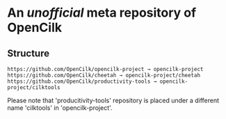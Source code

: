 # An *unofficial* meta repository of OpenCilk

## Structure

```
https://github.com/OpenCilk/opencilk-project → opencilk-project
https://github.com/OpenCilk/cheetah → opencilk-project/cheetah
https://github.com/OpenCilk/productivity-tools → opencilk-project/cilktools
```

Please note that 'producitivity-tools' repository is placed under a
different name 'cilktools' in 'opencilk-project'.
